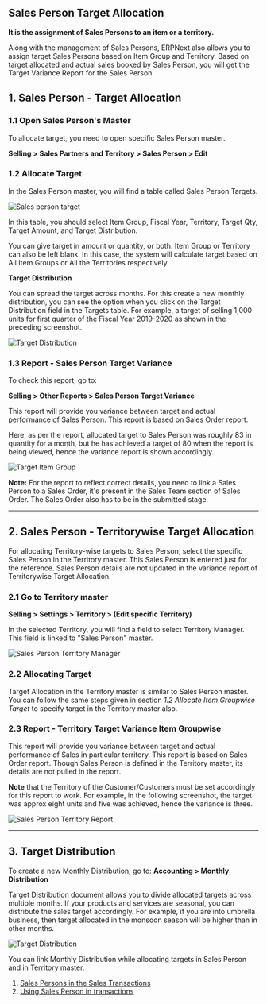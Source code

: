 ## Sales Person Target Allocation

**It is the assignment of Sales Persons to an item or a territory.**

Along with the management of Sales Persons, ERPNext also allows you to assign target Sales Persons based on Item Group and Territory. Based on target allocated and actual sales booked by Sales Person, you will get the Target Variance Report for the Sales Person.

## 1\. Sales Person - Target Allocation

### 1.1 Open Sales Person's Master

To allocate target, you need to open specific Sales Person master.

**Selling > Sales Partners and Territory > Sales Person > Edit**

### 1.2 Allocate Target

In the Sales Person master, you will find a table called Sales Person Targets.

![Sales person target](https://docs.erpnext.com/files/Screenshot%202021-09-09%20at%202.22.30%20AM.png)

In this table, you should select Item Group, Fiscal Year, Territory, Target Qty, Target Amount, and Target Distribution.

You can give target in amount or quantity, or both. Item Group or Territory can also be left blank. In this case, the system will calculate target based on All Item Groups or All the Territories respectively.

**Target Distribution**

You can spread the target across months. For this create a new monthly distribution, you can see the option when you click on the Target Distribution field in the Targets table. For example, a target of selling 1,000 units for first quarter of the Fiscal Year 2019-2020 as shown in the preceding screenshot.

![Target Distribution](https://docs.erpnext.com/files/sales-person-target-distribution.png)

### 1.3 Report - Sales Person Target Variance

To check this report, go to:

**Selling > Other Reports > Sales Person Target Variance**

This report will provide you variance between target and actual performance of Sales Person. This report is based on Sales Order report.

Here, as per the report, allocated target to Sales Person was roughly 83 in quantity for a month, but he has achieved a target of 80 when the report is being viewed, hence the variance report is shown accordingly.

![Target Item Group](https://docs.erpnext.com/files/sales_person_target_variance_report.png)

**Note:** For the report to reflect correct details, you need to link a Sales Person to a Sales Order, it's present in the Sales Team section of Sales Order. The Sales Order also has to be in the submitted stage.

* * *

## 2\. Sales Person - Territorywise Target Allocation

For allocating Territory-wise targets to Sales Person, select the specific Sales Person in the Territory master. This Sales Person is entered just for the reference. Sales Person details are not updated in the variance report of Territorywise Target Allocation.

### 2.1 Go to Territory master

**Selling > Settings > Territory > (Edit specific Territory)**

In the selected Territory, you will find a field to select Territory Manager. This field is linked to "Sales Person" master.

![Sales Person Territory Manager](https://docs.erpnext.com/files/sales-person-territory-manager.png)

### 2.2 Allocating Target

Target Allocation in the Territory master is similar to Sales Person master. You can follow the same steps given in section _1.2 Allocate Item Groupwise Target_ to specify target in the Territory master also.

### 2.3 Report - Territory Target Variance Item Groupwise

This report will provide you variance between target and actual performance of Sales in particular territory. This report is based on Sales Order report. Though Sales Person is defined in the Territory master, its details are not pulled in the report.

**Note** that the Territory of the Customer/Customers must be set accordingly for this report to work. For example, in the following screenshot, the target was approx eight units and five was achieved, hence the variance is three.

![Sales Person Territory Report](https://docs.erpnext.com/files/sales-person-territory-report.png)

* * *

## 3\. Target Distribution

To create a new Monthly Distribution, go to: **Accounting > Monthly Distribution**

Target Distribution document allows you to divide allocated targets across multiple months. If your products and services are seasonal, you can distribute the sales target accordingly. For example, if you are into umbrella business, then target allocated in the monsoon season will be higher than in other months.

![Target Distribution](https://docs.erpnext.com/files/target-distribution.png)

You can link Monthly Distribution while allocating targets in Sales Person and in Territory master.

1.  [Sales Persons in the Sales Transactions](https://docs.erpnext.com/docs/v13/user/manual/en/selling/articles/sales-persons-in-the-sales-transactions)
2.  [Using Sales Person in transactions](https://docs.erpnext.com/docs/v13/user/manual/en/selling/articles/sales-persons-in-the-sales-transactions)